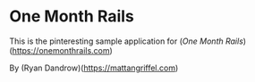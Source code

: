 # One Month Rails

This is the pinteresting sample application for 
(*One Month Rails*)(https://onemonthrails.com)

By (Ryan Dandrow)(https://mattangriffel.com)
